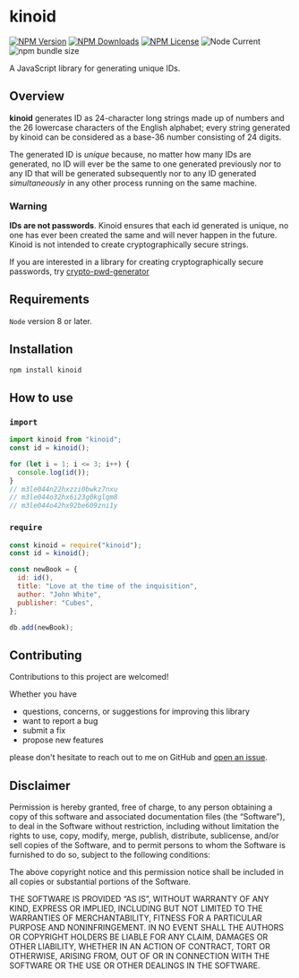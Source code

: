 # kinoid

<!--
![npms.io](https://img.shields.io/npms-io/maintenance-score/kinoid?style=plastic&logo=npm&label=maintenance)
![npms.io](https://img.shields.io/npms-io/quality-score/kinoid?style=plastic&logo=npm&label=quality)
![npms.io](https://img.shields.io/npms-io/popularity-score/kinoid?style=plastic&logo=npm&label=popularity)
-->

[![NPM Version](https://img.shields.io/npm/v/kinoid?style=plastic&logo=npm&label=version)](https://www.npmjs.com/package/kinoid)
[![NPM Downloads](https://img.shields.io/npm/d18m/kinoid?style=plastic&logo=npm)](https://www.npmjs.com/package/kinoid)
[![NPM License](https://img.shields.io/npm/l/kinoid?style=plastic&logo=MIT)](https://www.gnu.org/licenses/gpl-3.0.html)
![Node Current](https://img.shields.io/node/v/kinoid?style=plastic&logo=nodedotjs&logoColor=white&logoSize=auto)
![npm bundle size](https://img.shields.io/bundlephobia/min/kinoid?style=plastic&logo=webpack)

A JavaScript library for generating unique IDs.

## Overview

**kinoid** generates ID as 24-character long strings made up of numbers and the 26 lowercase
characters of the English alphabet; every string generated by kinoid can be considered as a base-36
number consisting of 24 digits.

The generated ID is _unique_ because, no matter how many IDs are generated, no ID will ever be the
same to one generated previously nor to any ID that will be generated subsequently nor to any ID
generated _simultaneously_ in any other process running on the same machine.

### Warning

**IDs are not passwords**. Kinoid ensures that each id generated is unique, no one has ever been
created the same and will never happen in the future. Kinoid is not intended to create
cryptographically secure strings.

If you are interested in a library for creating cryptographically secure passwords, try
[crypto-pwd-generator](https://www.npmjs.com/package/crypto-pwd-generator)

## Requirements

`Node` version 8 or later.

## Installation

```bash
npm install kinoid
```

## How to use

### `import`

```javascript
import kinoid from "kinoid";
const id = kinoid();

for (let i = 1; i <= 3; i++) {
  console.log(id());
}
// m3le044n22hxzzi0bwkz7nxu
// m3le044o32hx6i23g0kglqm8
// m3le044o42hx92be609zni1y
```

### `require`

```javascript
const kinoid = require("kinoid");
const id = kinoid();

const newBook = {
  id: id(),
  title: "Love at the time of the inquisition",
  author: "John White",
  publisher: "Cubes",
};

db.add(newBook);
```

## Contributing

Contributions to this project are welcomed!

Whether you have

- questions, concerns, or suggestions for improving this library
- want to report a bug
- submit a fix
- propose new features

please don't hesitate to reach out to me on GitHub and
[open an issue](https://github.com/ThornDuke/kinoid/issues).

## Disclaimer

Permission is hereby granted, free of charge, to any person obtaining a copy of this software and
associated documentation files (the “Software”), to deal in the Software without restriction,
including without limitation the rights to use, copy, modify, merge, publish, distribute,
sublicense, and/or sell copies of the Software, and to permit persons to whom the Software is
furnished to do so, subject to the following conditions:

The above copyright notice and this permission notice shall be included in all copies or substantial
portions of the Software.

THE SOFTWARE IS PROVIDED “AS IS”, WITHOUT WARRANTY OF ANY KIND, EXPRESS OR IMPLIED, INCLUDING BUT
NOT LIMITED TO THE WARRANTIES OF MERCHANTABILITY, FITNESS FOR A PARTICULAR PURPOSE AND
NONINFRINGEMENT. IN NO EVENT SHALL THE AUTHORS OR COPYRIGHT HOLDERS BE LIABLE FOR ANY CLAIM, DAMAGES
OR OTHER LIABILITY, WHETHER IN AN ACTION OF CONTRACT, TORT OR OTHERWISE, ARISING FROM, OUT OF OR IN
CONNECTION WITH THE SOFTWARE OR THE USE OR OTHER DEALINGS IN THE SOFTWARE.
